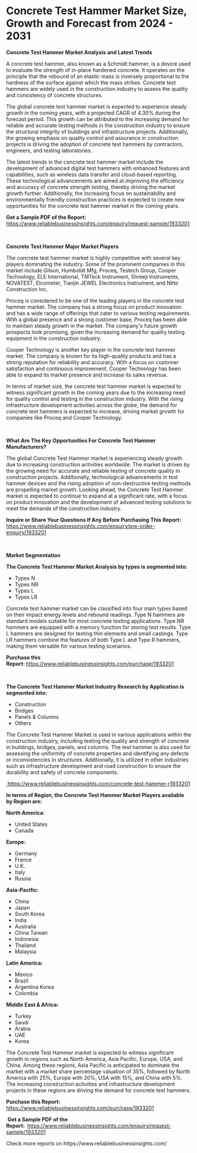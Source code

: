 <p><h1>Concrete Test Hammer Market Size, Growth and Forecast from 2024 - 2031</h1></p><p><strong>Concrete Test Hammer Market Analysis and Latest Trends</strong></p>
<p><p>A concrete test hammer, also known as a Schmidt hammer, is a device used to evaluate the strength of in-place hardened concrete. It operates on the principle that the rebound of an elastic mass is inversely proportional to the hardness of the surface against which the mass strikes. Concrete test hammers are widely used in the construction industry to assess the quality and consistency of concrete structures.</p><p>The global concrete test hammer market is expected to experience steady growth in the coming years, with a projected CAGR of 4.30% during the forecast period. This growth can be attributed to the increasing demand for reliable and accurate testing methods in the construction industry to ensure the structural integrity of buildings and infrastructure projects. Additionally, the growing emphasis on quality control and assurance in construction projects is driving the adoption of concrete test hammers by contractors, engineers, and testing laboratories.</p><p>The latest trends in the concrete test hammer market include the development of advanced digital test hammers with enhanced features and capabilities, such as wireless data transfer and cloud-based reporting. These technological advancements are aimed at improving the efficiency and accuracy of concrete strength testing, thereby driving the market growth further. Additionally, the increasing focus on sustainability and environmentally friendly construction practices is expected to create new opportunities for the concrete test hammer market in the coming years.</p></p>
<p><strong>Get a Sample PDF of the Report:&nbsp;</strong> <a href="https://www.reliablebusinessinsights.com/enquiry/request-sample/1933201">https://www.reliablebusinessinsights.com/enquiry/request-sample/1933201</a></p>
<p>&nbsp;</p>
<p><strong>Concrete Test Hammer Major Market Players</strong></p>
<p><p>The concrete test hammer market is highly competitive with several key players dominating the industry. Some of the prominent companies in this market include Gilson, Humboldt Mfg, Proceq, Testech Group, Cooper Technology, ELE International, TMTeck Instrument, Shreeji Instruments, NOVATEST, Elcometer, Tianjin JEWEL Electronics Instrument, and Nitto Construction Inc.</p><p>Proceq is considered to be one of the leading players in the concrete test hammer market. The company has a strong focus on product innovation and has a wide range of offerings that cater to various testing requirements. With a global presence and a strong customer base, Proceq has been able to maintain steady growth in the market. The company's future growth prospects look promising, given the increasing demand for quality testing equipment in the construction industry.</p><p>Cooper Technology is another key player in the concrete test hammer market. The company is known for its high-quality products and has a strong reputation for reliability and accuracy. With a focus on customer satisfaction and continuous improvement, Cooper Technology has been able to expand its market presence and increase its sales revenue.</p><p>In terms of market size, the concrete test hammer market is expected to witness significant growth in the coming years due to the increasing need for quality control and testing in the construction industry. With the rising infrastructure development activities across the globe, the demand for concrete test hammers is expected to increase, driving market growth for companies like Proceq and Cooper Technology.</p></p>
<p>&nbsp;</p>
<p><strong>What Are The Key Opportunities For Concrete Test Hammer Manufacturers?</strong></p>
<p><p>The global Concrete Test Hammer market is experiencing steady growth due to increasing construction activities worldwide. The market is driven by the growing need for accurate and reliable testing of concrete quality in construction projects. Additionally, technological advancements in test hammer devices and the rising adoption of non-destructive testing methods are propelling market growth. Looking ahead, the Concrete Test Hammer market is expected to continue to expand at a significant rate, with a focus on product innovation and the development of advanced testing solutions to meet the demands of the construction industry.</p></p>
<p><strong>Inquire or Share Your Questions If Any Before Purchasing This Report:</strong> <a href="https://www.reliablebusinessinsights.com/enquiry/pre-order-enquiry/1933201">https://www.reliablebusinessinsights.com/enquiry/pre-order-enquiry/1933201</a></p>
<p>&nbsp;</p>
<p><strong>Market Segmentation</strong></p>
<p><strong>The Concrete Test Hammer Market Analysis by types is segmented into:</strong></p>
<p><ul><li>Types N</li><li>Types NR</li><li>Types L</li><li>Types LR</li></ul></p>
<p><p>Concrete test hammer market can be classified into four main types based on their impact energy levels and rebound readings. Type N hammers are standard models suitable for most concrete testing applications. Type NR hammers are equipped with a memory function for storing test results. Type L hammers are designed for testing thin elements and small castings. Type LR hammers combine the features of both Type L and Type R hammers, making them versatile for various testing scenarios.</p></p>
<p><strong>Purchase this Report:&nbsp;</strong><a href="https://www.reliablebusinessinsights.com/purchase/1933201">https://www.reliablebusinessinsights.com/purchase/1933201</a></p>
<p>&nbsp;</p>
<p><strong>The Concrete Test Hammer Market Industry Research by Application is segmented into:</strong></p>
<p><ul><li>Construction</li><li>Bridges</li><li>Panels & Columns</li><li>Others</li></ul></p>
<p><p>The Concrete Test Hammer Market is used in various applications within the construction industry, including testing the quality and strength of concrete in buildings, bridges, panels, and columns. The test hammer is also used for assessing the uniformity of concrete properties and identifying any defects or inconsistencies in structures. Additionally, it is utilized in other industries such as infrastructure development and road construction to ensure the durability and safety of concrete components.</p></p>
<p><a href="https://www.reliablebusinessinsights.com/concrete-test-hammer-r1933201">&nbsp;https://www.reliablebusinessinsights.com/concrete-test-hammer-r1933201</a></p>
<p><strong>In terms of Region, the Concrete Test Hammer Market Players available by Region are:</strong></p>
<p>
    <p> <strong> North America: </strong>
        <ul>
            <li>United States</li>
            <li>Canada</li>
        </ul>
        </p> 
    <p> <strong> Europe: </strong>
        <ul>
            <li>Germany</li>
            <li>France</li>
            <li>U.K.</li>
            <li>Italy</li>
            <li>Russia</li>
        </ul>
        </p> 
    <p> <strong> Asia-Pacific: </strong>
        <ul>
            <li>China</li>
            <li>Japan</li>
            <li>South Korea</li>
            <li>India</li>
            <li>Australia</li>
            <li>China Taiwan</li>
            <li>Indonesia</li>
            <li>Thailand</li>
            <li>Malaysia</li>
        </ul>
        </p> 
    <p> <strong> Latin America: </strong>
        <ul>
            <li>Mexico</li>
            <li>Brazil</li>
            <li>Argentina Korea</li>
            <li>Colombia</li>
        </ul>
        </p> 
    <p> <strong> Middle East & Africa: </strong>
        <ul>
            <li>Turkey</li>
            <li>Saudi</li>
            <li>Arabia</li>
            <li>UAE</li>
            <li>Korea</li>
        </ul>
    </p>
    </p>
<p><p>The Concrete Test Hammer market is expected to witness significant growth in regions such as North America, Asia Pacific, Europe, USA, and China. Among these regions, Asia Pacific is anticipated to dominate the market with a market share percentage valuation of 35%, followed by North America with 25%, Europe with 20%, USA with 15%, and China with 5%. The increasing construction activities and infrastructure development projects in these regions are driving the demand for concrete test hammers.</p></p>
<p><strong>Purchase this Report: </strong><a href="https://www.reliablebusinessinsights.com/purchase/1933201">https://www.reliablebusinessinsights.com/purchase/1933201</a></p>
<p>&nbsp;<strong>Get a Sample PDF of the Report:&nbsp;&nbsp;</strong><a href="https://www.reliablebusinessinsights.com/enquiry/request-sample/1933201">https://www.reliablebusinessinsights.com/enquiry/request-sample/1933201</a></p>
<p><strong></strong></p>
<p>Check more reports on https://www.reliablebusinessinsights.com/</p>